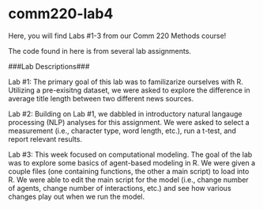 # comm220-lab4
Here, you will find Labs #1-3 from our Comm 220 Methods course!

The code found in here is from several lab assignments. 

###Lab Descriptions###

Lab #1: The primary goal of this lab was to familizarize ourselves with R. Utilizing a pre-exisitng dataset, we were asked to explore the difference in average title length between two different news sources. 

Lab #2: Building on Lab #1, we dabbled in introductory natural langauge processing (NLP) analyses for this assignment. We were asked to select a measurement (i.e., character type, word length, etc.), run a t-test, and report relevant results. 

Lab #3: This week focused on computational modeling. The goal of the lab was to explore some basics of agent-based modeling in R. We were given a couple files (one containing functions, the other a main script) to load into R. We were able to edit the main script for the model (i.e., change number of agents, change number of interactions, etc.) and see how various changes play out when we run the model. 

